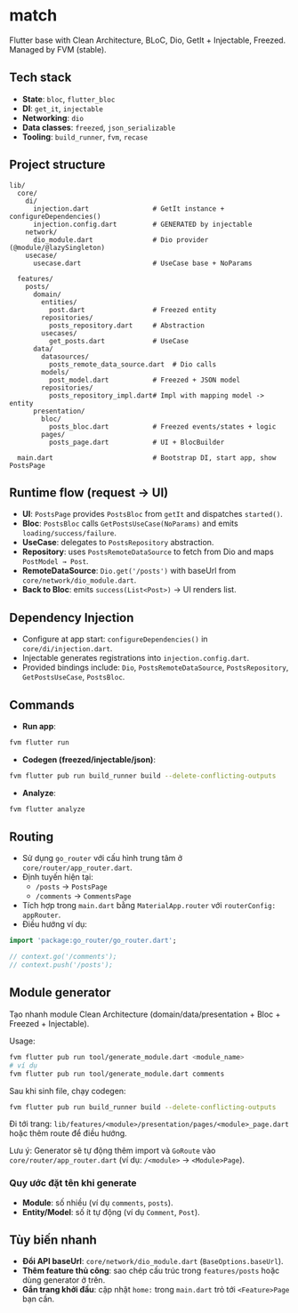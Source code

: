 # match

Flutter base with Clean Architecture, BLoC, Dio, GetIt + Injectable, Freezed. Managed by FVM (stable).

## Tech stack
- **State**: `bloc`, `flutter_bloc`
- **DI**: `get_it`, `injectable`
- **Networking**: `dio`
- **Data classes**: `freezed`, `json_serializable`
- **Tooling**: `build_runner`, `fvm`, `recase`

## Project structure
```text
lib/
  core/
    di/
      injection.dart                # GetIt instance + configureDependencies()
      injection.config.dart         # GENERATED by injectable
    network/
      dio_module.dart               # Dio provider (@module/@lazySingleton)
    usecase/
      usecase.dart                  # UseCase base + NoParams

  features/
    posts/
      domain/
        entities/
          post.dart                 # Freezed entity
        repositories/
          posts_repository.dart     # Abstraction
        usecases/
          get_posts.dart            # UseCase
      data/
        datasources/
          posts_remote_data_source.dart  # Dio calls
        models/
          post_model.dart           # Freezed + JSON model
        repositories/
          posts_repository_impl.dart# Impl with mapping model -> entity
      presentation/
        bloc/
          posts_bloc.dart           # Freezed events/states + logic
        pages/
          posts_page.dart           # UI + BlocBuilder

  main.dart                         # Bootstrap DI, start app, show PostsPage
```

## Runtime flow (request → UI)
- **UI**: `PostsPage` provides `PostsBloc` from `getIt` and dispatches `started()`.
- **Bloc**: `PostsBloc` calls `GetPostsUseCase(NoParams)` and emits `loading/success/failure`.
- **UseCase**: delegates to `PostsRepository` abstraction.
- **Repository**: uses `PostsRemoteDataSource` to fetch from Dio and maps `PostModel → Post`.
- **RemoteDataSource**: `Dio.get('/posts')` with baseUrl from `core/network/dio_module.dart`.
- **Back to Bloc**: emits `success(List<Post>)` → UI renders list.

## Dependency Injection
- Configure at app start: `configureDependencies()` in `core/di/injection.dart`.
- Injectable generates registrations into `injection.config.dart`.
- Provided bindings include: `Dio`, `PostsRemoteDataSource`, `PostsRepository`, `GetPostsUseCase`, `PostsBloc`.

## Commands
- **Run app**:
```bash
fvm flutter run
```
- **Codegen (freezed/injectable/json)**:
```bash
fvm flutter pub run build_runner build --delete-conflicting-outputs
```
- **Analyze**:
```bash
fvm flutter analyze
```

## Routing
- Sử dụng `go_router` với cấu hình trung tâm ở `core/router/app_router.dart`.
- Định tuyến hiện tại:
  - `/posts` → `PostsPage`
  - `/comments` → `CommentsPage`
- Tích hợp trong `main.dart` bằng `MaterialApp.router` với `routerConfig: appRouter`.
- Điều hướng ví dụ:
```dart
import 'package:go_router/go_router.dart';

// context.go('/comments');
// context.push('/posts');
```

## Module generator
Tạo nhanh module Clean Architecture (domain/data/presentation + Bloc + Freezed + Injectable).

Usage:
```bash
fvm flutter pub run tool/generate_module.dart <module_name>
# ví dụ
fvm flutter pub run tool/generate_module.dart comments
```
Sau khi sinh file, chạy codegen:
```bash
fvm flutter pub run build_runner build --delete-conflicting-outputs
```
Đi tới trang: `lib/features/<module>/presentation/pages/<module>_page.dart` hoặc thêm route để điều hướng.

Lưu ý: Generator sẽ tự động thêm import và `GoRoute` vào `core/router/app_router.dart` (ví dụ: `/<module>` → `<Module>Page`).

### Quy ước đặt tên khi generate
- **Module**: số nhiều (ví dụ `comments`, `posts`).
- **Entity/Model**: số ít tự động (ví dụ `Comment`, `Post`).

## Tùy biến nhanh
- **Đổi API baseUrl**: `core/network/dio_module.dart` (`BaseOptions.baseUrl`).
- **Thêm feature thủ công**: sao chép cấu trúc trong `features/posts` hoặc dùng generator ở trên.
- **Gắn trang khởi đầu**: cập nhật `home:` trong `main.dart` trỏ tới `<Feature>Page` bạn cần.

